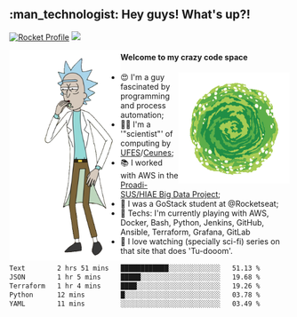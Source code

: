 
<h2> :man_technologist: Hey guys! What's up?!</h2>
                                                                         
[![Rocket Profile](https://img.shields.io/static/v1?label=Rocketseat&message=Profile&colorA=purple&color=black&logo=Rocket&logoColor=white)](https://app.rocketseat.com.br/me/elyabe)
<a href="https://www.linkedin.com/in/elyabe/"><img src="https://img.shields.io/badge/LinkedIn-informational?logo=linkedin"/></a>

<img align='left' src="https://raw.githubusercontent.com/Elyabe/Elyabe/master/images/rick-dancing.gif" width='200'>

                       
#### Welcome to my crazy code space 
<img align='right' src="https://raw.githubusercontent.com/Elyabe/elyabe/master/images/portal-3.gif" width='200'>

- :heart_eyes: I'm a guy fascinated by programming and process automation; 
- :office_worker: I'm a '"scientist"' of computing by [UFES](http://ufes.br)/[Ceunes](http://ceunes.ufes.br);
- :books: I worked with AWS in the [Proadi-SUS/HIAE Big Data Project](https://www.einstein.br/responsabilidade-social/atuacao-com-o-ministerio-da-saude/proadi-sus);
- :rocket: I was a GoStack student at @Rocketseat;
- :green_heart: Techs: I'm currently playing with AWS, Docker, Bash, Python, Jenkins, GitHub, Ansible, Terraform, Grafana, GitLab
- :movie_camera: I love watching (specially sci-fi) series on that site that does 'Tu-dooom'.

<!--START_SECTION:waka-->
```text
Text        2 hrs 51 mins   ████████████░░░░░░░░░░░░░   51.13 % 
JSON        1 hr 5 mins     █████░░░░░░░░░░░░░░░░░░░░   19.68 % 
Terraform   1 hr 4 mins     ████░░░░░░░░░░░░░░░░░░░░░   19.26 % 
Python      12 mins         █░░░░░░░░░░░░░░░░░░░░░░░░   03.78 % 
YAML        11 mins         ░░░░░░░░░░░░░░░░░░░░░░░░░   03.49 %
```
<!--END_SECTION:waka-->
